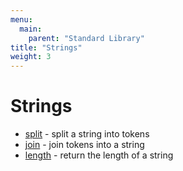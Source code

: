 ```yaml
---
menu:
  main:
    parent: "Standard Library"
title: "Strings"
weight: 3
---
```


# Strings

- [split](split) - split a string into tokens
- [join](join) - join tokens into a string
- [length](length) - return the length of a string